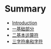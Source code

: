 # Summary

* [Introduction](README.md)
* [一基础部分](chapter1.md)
* [二基本运算符](二基本运算符.md)
* [三字符串和字符](三字符串和字符.md)

